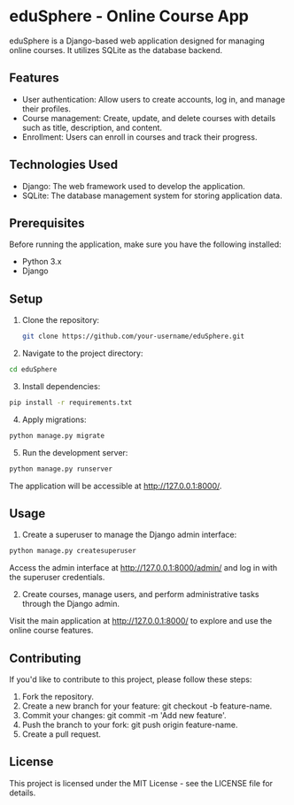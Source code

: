 # eduSphere - Online Course App

eduSphere is a Django-based web application designed for managing online courses. It utilizes SQLite as the database backend.

## Features

- User authentication: Allow users to create accounts, log in, and manage their profiles.
- Course management: Create, update, and delete courses with details such as title, description, and content.
- Enrollment: Users can enroll in courses and track their progress.

## Technologies Used

- Django: The web framework used to develop the application.
- SQLite: The database management system for storing application data.

## Prerequisites

Before running the application, make sure you have the following installed:

- Python 3.x
- Django

## Setup

1. Clone the repository:

   ```bash
   git clone https://github.com/your-username/eduSphere.git
   ```
   
2. Navigate to the project directory:

  ```bash
  cd eduSphere
  ```

3. Install dependencies:

  ```bash
  pip install -r requirements.txt
  ```

4. Apply migrations:

  ```bash
  python manage.py migrate
  ```

5. Run the development server:

  ```bash
  python manage.py runserver
  ```

The application will be accessible at http://127.0.0.1:8000/.

## Usage

1. Create a superuser to manage the Django admin interface:

  ```bash
  python manage.py createsuperuser
  ```

Access the admin interface at http://127.0.0.1:8000/admin/ and log in with the superuser credentials.

2. Create courses, manage users, and perform administrative tasks through the Django admin.

Visit the main application at http://127.0.0.1:8000/ to explore and use the online course features.

## Contributing

If you'd like to contribute to this project, please follow these steps:

1. Fork the repository.
2. Create a new branch for your feature: git checkout -b feature-name.
3. Commit your changes: git commit -m 'Add new feature'.
4. Push the branch to your fork: git push origin feature-name.
5. Create a pull request.

## License
This project is licensed under the MIT License - see the LICENSE file for details.
